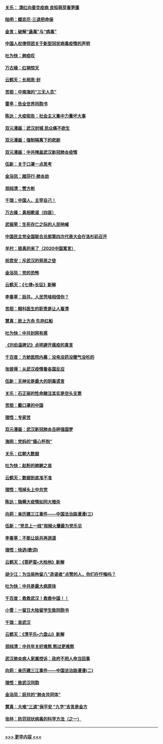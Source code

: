 #### [关乐： 漂红向善克疫病 良知萌芽春笋蓬](../pages/nsc993/n11865710.md?t=02132156) 
#### [陆明：蝶恋花‧三退把命保](../pages/nsc993/n11865673.md?t=02132156) 
#### [金言：破解“蛊毒”与“病毒”](../pages/nsc993/n11864103.md?t=02132156) 
#### [中国人权律师团关于新型冠状病毒疫情的声明](../pages/nsc993/n11864249.md?t=02132156) 
#### [吐为快：肺疫叹](../pages/nsc993/n11864027.md?t=02132156) 
#### [万古缘：红祸惊天](../pages/nsc993/n11864079.md?t=02132156) 
#### [云鹤天：长相思‧封](../pages/nsc993/n11864006.md?t=02132156) 
#### [苦胆：中南海的“三无人员”](../pages/nsc993/n11862997.md?t=02132156) 
#### [雷亭：告全世界同胞书](../pages/nsc993/n11862572.md?t=02132156) 
#### [陈达：大疫昭告：社会主义集中力量坏大事](../pages/nsc993/n11859419.md?t=02132156) 
#### [双元漫画：武汉封城 民众痛不欲生](../pages/nsc993/n11859287.md?t=02132156) 
#### [双元漫画：强制隔离下的悲剧](../pages/nsc993/n11859244.md?t=02132156) 
#### [双元漫画：中共掩盖武汉新冠肺炎疫情](../pages/nsc993/n11858249.md?t=02132156) 
#### [伍新：关于口罩一点思考](../pages/nsc993/n11859195.md?t=02132156) 
#### [金浴凤：踏莎行‧肺炎劫](../pages/nsc993/n11858227.md?t=02132156) 
#### [郑纯清：赞方彬](../pages/nsc993/n11856803.md?t=02132156) 
#### [千瑞；中国人，主宰自己！](../pages/nsc993/n11856793.md?t=02132156) 
#### [万古缘：真相歌谣（四首）](../pages/nsc993/n11856263.md?t=02132156) 
#### [武振荣：生死存亡之际的人民呐喊](../pages/nsc993/n11856256.md?t=02132156) 
#### [中国民主党全国联合总部第四次代表大会在洛杉矶召开](../pages/nsc993/n11856344.md?t=02132156) 
#### [羊村：狼真的来了（2020中国寓言）](../pages/nsc993/n11856229.md?t=02132156) 
#### [祝君安：斥武汉的邪恶之徒](../pages/nsc993/n11855861.md?t=02132156) 
#### [金浴凤：党的恐怖](../pages/nsc993/n11855849.md?t=02132156) 
#### [云鹤天：《七律▪长征》新解](../pages/nsc993/n11855479.md?t=02132156) 
#### [李春草：妖共，人民凭啥相信你？](../pages/nsc993/n11855196.md?t=02132156) 
#### [苦胆：眼科医生的职责是让人看清](../pages/nsc993/n11853840.md?t=02132156) 
#### [慧真：欲上方舟 先弃红船](../pages/nsc993/n11853483.md?t=02132156) 
#### [吐为快：中共封网有感](../pages/nsc993/n11852575.md?t=02132156) 
#### [《刘伯温碑记》点明避开瘟疫的真言](../pages/nsc993/n11852128.md?t=02132156) 
#### [千百度：方舱医院内幕：没电没药没暖气没吃的](../pages/nsc993/n11850211.md?t=02132156) 
#### [张彼得：从武汉疫情看各国反应](../pages/nsc993/n11850102.md?t=02132156) 
#### [伍新：无神论是最大的阴毒谎言](../pages/nsc993/n11846129.md?t=02132156) 
#### [关乐：石正丽的性命赌注其实是空头支票](../pages/nsc993/n11846109.md?t=02132156) 
#### [苦胆：戴口罩的中国](../pages/nsc993/n11845576.md?t=02132156) 
#### [理悟：专家苦](../pages/nsc993/n11845564.md?t=02132156) 
#### [双元漫画：武汉新冠肺炎击碎强国梦](../pages/nsc993/n11843320.md?t=02132156) 
#### [海网：党妈的“瘟心怀抱”](../pages/nsc993/n11840740.md?t=02132156) 
#### [关乐：红朝大数据](../pages/nsc993/n11840675.md?t=02132156) 
#### [吐为快：赵粉的肺腑之哀](../pages/nsc993/n11840618.md?t=02132156) 
#### [云鹤天：数据到底准不准](../pages/nsc993/n11840325.md?t=02132156) 
#### [理悟：甩掉头上中共党](../pages/nsc993/n11838826.md?t=02132156) 
#### [陈达：隐瞒大疫情如同大暗杀](../pages/nsc993/n11838771.md?t=02132156) 
#### [向莉：亲历建三江事件——中国法治路漫漫(三)](../pages/nsc993/n11831825.md?t=02132156) 
#### [伍新：“党员上一线”视频火爆最为党乐见](../pages/nsc993/n11838200.md?t=02132156) 
#### [李春草：不能让妖共再逍遥](../pages/nsc993/n11838102.md?t=02132156) 
#### [理悟：快逃(歌词)](../pages/nsc993/n11838083.md?t=02132156) 
#### [云鹤天：《菩萨蛮▪大柏地》新解](../pages/nsc993/n11838059.md?t=02132156) 
#### [胡少江：为当局拘留八“造谣者”点赞的人，你们在忏悔吗？](../pages/nsc993/n11836801.md?t=02132156) 
#### [吐为快：中共是最大病原体](../pages/nsc993/n11836748.md?t=02132156) 
#### [千百度：救救武汉！救救中国！！](../pages/nsc993/n11836145.md?t=02132156) 
#### [小雪：一留日大陆留学生致同胞书](../pages/nsc993/n11834624.md?t=02132156) 
#### [千瑞：哀武汉](../pages/nsc993/n11833647.md?t=02132156) 
#### [云鹤天：《清平乐▪六盘山》新解](../pages/nsc993/n11833611.md?t=02132156) 
#### [郑纯清：中共年关好难熬 熬过更难熬](../pages/nsc993/n11833489.md?t=02132156) 
#### [武汉肺炎病人家属控诉：政府不把人命当回事](../pages/nsc993/n11833205.md?t=02132156) 
#### [向莉：亲历建三江事件——中国法治路漫漫(二)](../pages/nsc993/n11829102.md?t=02132156) 
#### [理悟：致武汉同胞](../pages/nsc993/n11831522.md?t=02132156) 
#### [金浴凤：妖共的“肺炎共同体”](../pages/nsc993/n11829448.md?t=02132156) 
#### [慧真：大难“三退”保平安 “九字”吉言是金方](../pages/nsc993/n11829501.md?t=02132156) 
#### [张林：防范冠状病毒的科学方法（之一）](../pages/nsc993/n11828618.md?t=02132156) 

----
#### [ >>> 更早内容 <<< ](../indexes/nsc993-earlier.md)

